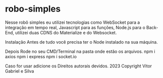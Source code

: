 # robo-simples
Nesse robô simples eu utilizei tecnologias como WebSocket para a integração em tempo real,
Javascript para as funções, Node.js para o Back-End, utilizei duas CDNS do Materialize e do Websocket.

Instalação
Antes de tudo você precisa ter o Node instalado na sua máquina.

Depois Rode no seu CMD/Terminal na pasta onde estão os arquivos.
npm i axios
npm i express
npm i socket.io

Caso for usar adicione os Direitos autorais devidos.
2023 Copyright Vitor Gabriel e Silva
